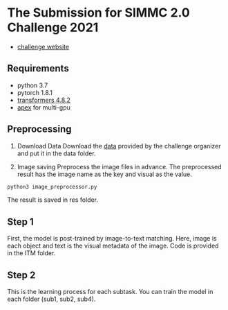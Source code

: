 # The Submission for SIMMC 2.0 Challenge 2021
- [challenge website](https://github.com/facebookresearch/simmc2)

## Requirements
- python 3.7
- pytorch 1.8.1
- [transformers 4.8.2](https://huggingface.co/transformers/v4.8.1/)
- [apex](https://github.com/NVIDIA/apex) for multi-gpu

## Preprocessing

1. Download Data
Download the [data](https://github.com/facebookresearch/simmc2/tree/master/data) provided by the challenge organizer and put it in the data folder.

2. Image saving
Preprocess the image files in advance. The preprocessed result has the image name as the key and visual as the value.
```bash
python3 image_preprocessor.py
```
The result is saved in res folder.

## Step 1

First, the model is post-trained by image-to-text matching. Here, image is each object and text is the visual metadata of the image.
Code is provided in the ITM folder.

## Step 2

This is the learning process for each subtask. You can train the model in each folder (sub1, sub2, sub4).